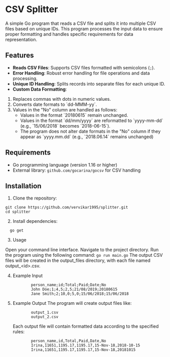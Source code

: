 # CSV Splitter

A simple Go program that reads a CSV file and splits it into multiple CSV files based on unique IDs. This program processes the input data to ensure proper formatting and handles specific requirements for data representation.

## Features

- **Reads CSV Files**: Supports CSV files formatted with semicolons (`;`).
- **Error Handling**: Robust error handling for file operations and data processing.
- **Unique ID Handling**: Splits records into separate files for each unique ID.
- **Custom Data Formatting**:
<ol> <li>Replaces commas with dots in numeric values.</li>
    <li>Converts date formats to `dd-MMM-yy`.</li>
    <li>Values in the "No" column are handled as follows:
        <ul>
            <li>Values in the format `20180615` remain unchanged. </li>
            <li>Values in the format `dd/mm/yyyy` are reformatted to `yyyy-mm-dd` (e.g., `15/06/2018` becomes `2018-06-15`).</li>
            <li>The program does not alter date formats in the "No" column if they appear as `yyyy.mm.dd` (e.g., `2018.06.14` remains unchanged)
            </li>
        </ul>
    </li>
</ol>


## Requirements

- Go programming language (version 1.16 or higher)
- External library: `github.com/gocarina/gocsv` for CSV handling

## Installation

1. Clone the repository:
```
git clone https://github.com/vervikar1995/splitter.git
cd splitter
```

2. Install dependencies:
```
  go get
```
3. Usage

Open your command line interface.
Navigate to the project directory.
Run the program using the following command:
    ```
        go run main.go
    ```
The output CSV files will be created in the output_files directory, with each file named output_&lt;id&gt;.csv.

4. Example Input
    ```
            person_name;id;Total;Paid;Date;No
            John Doe;1;4,5;2,5;21/08/2019;20180615
            Jane Smith;2;10,0;5,0;15/06/2018;15/06/2018
    ```
5. Example Output
            The program will create output files like:
    ```
            output_1.csv
            output_2.csv
    ```
    Each output file will contain formatted data according to the specified rules:

    ```
            person_name,id,Total,Paid,Date,No
            Irina,11651,1195.17,1195.17,15-Nov-18,2018-10-15
            Irina,11651,1195.17,1195.17,15-Nov-18,20181015
    ```
